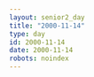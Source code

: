 ```yaml
---
layout: senior2_day
title: "2000-11-14"
type: day
id: 2000-11-14
date: 2000-11-14
robots: noindex
---
```


